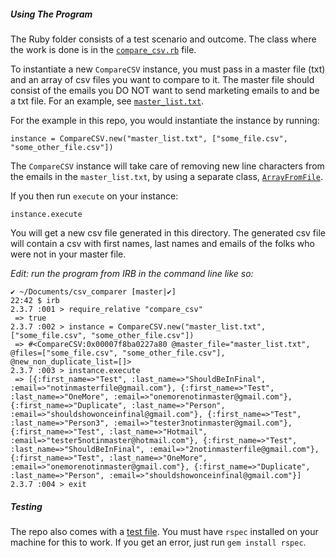 ##### Using The Program

The Ruby folder consists of a test scenario and outcome. The class where the work is done is in the [`compare_csv.rb`](./compare_csv.rb) file.

To instantiate a new `CompareCSV` instance, you must pass in a master file (txt) and an array of csv files you want to compare to it. The master file should consist of the emails you DO NOT want to send marketing emails to and be a txt file. For an example, see [`master_list.txt`](./master_list.txt).

For the example in this repo, you would instantiate the instance by running:

```
instance = CompareCSV.new("master_list.txt", ["some_file.csv", "some_other_file.csv"])
```

The `CompareCSV` instance will take care of removing new line characters from the emails in the `master_list.txt`, by using a separate class, [`ArrayFromFile`](./array_from_file.rb).

If you then run `execute` on your instance:

```
instance.execute
```

You will get a new csv file generated in this directory. The generated csv file will contain a csv with first names, last names and emails of the folks who were not in your master file.

*Edit: run the program from IRB in the command line like so:*

```
✔ ~/Documents/csv_comparer [master|✔]
22:42 $ irb
2.3.7 :001 > require_relative "compare_csv"
 => true
2.3.7 :002 > instance = CompareCSV.new("master_list.txt", ["some_file.csv", "some_other_file.csv"])
 => #<CompareCSV:0x00007f8ba0227a80 @master_file="master_list.txt", @files=["some_file.csv", "some_other_file.csv"], @new_non_duplicate_list=[]>
2.3.7 :003 > instance.execute
 => [{:first_name=>"Test", :last_name=>"ShouldBeInFinal", :email=>"notinmasterfile@gmail.com"}, {:first_name=>"Test", :last_name=>"OneMore", :email=>"onemorenotinmaster@gmail.com"}, {:first_name=>"Duplicate", :last_name=>"Person", :email=>"shouldshowonceinfinal@gmail.com"}, {:first_name=>"Test", :last_name=>"Person3", :email=>"tester3notinmaster@gmail.com"}, {:first_name=>"Test", :last_name=>"Hotmail", :email=>"tester5notinmaster@hotmail.com"}, {:first_name=>"Test", :last_name=>"ShouldBeInFinal", :email=>"2notinmasterfile@gmail.com"}, {:first_name=>"Test", :last_name=>"OneMore", :email=>"onemorenotinmaster@gmail.com"}, {:first_name=>"Duplicate", :last_name=>"Person", :email=>"shouldshowonceinfinal@gmail.com"}]
2.3.7 :004 > exit
```

##### Testing

The repo also comes with a [test file](./compare_spec.rb). You must have `rspec` installed on your machine for this to work. If you get an error, just run `gem install rspec`.
